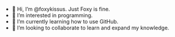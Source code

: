 - 👋 Hi, I’m @foxykissus. Just Foxy is fine.
- 👀 I’m interested in programming.
- 🌱 I’m currently learning how to use GitHub.
- 💞️ I’m looking to collaborate to learn and expand my knowledge.

<!---
foxykissus/foxykissus is a ✨ special ✨ repository because its `README.md` (this file) appears on your GitHub profile.
You can click the Preview link to take a look at your changes.
--->
